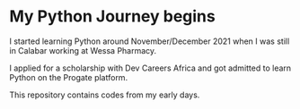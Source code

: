 # My Python Journey begins

I started learning Python around November/December 2021 when I was still in Calabar working at Wessa Pharmacy.

I applied for a scholarship with Dev Careers Africa and got admitted to learn Python on the Progate platform.

This repository contains codes from my early days.
